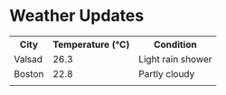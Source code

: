 # Weather Updates

<!-- WEATHER-UPDATE-START -->
<table><tr><th>City</th><th>Temperature (°C)</th><th>Condition</th></tr><tr><td>Valsad</td><td>26.3</td><td>Light rain shower</td></tr><tr><td>Boston</td><td>22.8</td><td>Partly cloudy</td></tr><tr><td></td><td></td><td></td></tr></table>
<!-- WEATHER-UPDATE-END -->
